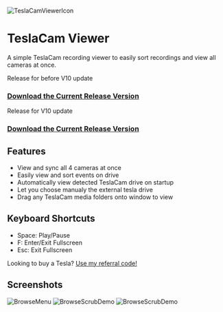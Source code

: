 ![TeslaCamViewerIcon](https://github.com/mattw01/TeslaCamViewer/blob/master/TeslaCamViewer/TeslaCamViewerIcon_64px.png?raw=true)
# TeslaCam Viewer
A simple TeslaCam recording viewer to easily sort recordings and view all cameras at once.

Release for before V10 update
### [Download the Current Release Version](https://github.com/mattw01/TeslaCamViewer/releases/download/v0.4.1/TeslaCamViewer_V0.4.1.zip)

Release for V10 update 
### [Download the Current Release Version](https://github.com/mattw01/TeslaCamViewer/releases/download/v0.5.0/TeslaCamViewer_V0.5.0.zip)

## Features
- View and sync all 4 cameras at once
- Easily view and sort events on drive
- Automatically view detected TeslaCam drive on startup
- Let you choose manualy the external tesla drive
- Drag any TeslaCam media folders onto window to view

## Keyboard Shortcuts
- Space: Play/Pause
- F: Enter/Exit Fullscreen
- Esc: Exit Fullscreen

Looking to buy a Tesla? [Use my referral code!](https://ts.la/matthew69102)

## Screenshots
![BrowseMenu](https://github.com/mattw01/TeslaCamViewer/blob/master/TeslaCamViewer/Screenshots/BrowseMenu1.PNG?raw=true)
![BrowseScrubDemo](https://github.com/mattw01/TeslaCamViewer/blob/master/TeslaCamViewer/Screenshots/BrowseScrub1.gif?raw=true)
![BrowseScrubDemo](https://github.com/mattw01/TeslaCamViewer/blob/master/TeslaCamViewer/Screenshots/PlayMenu1.PNG?raw=true)
